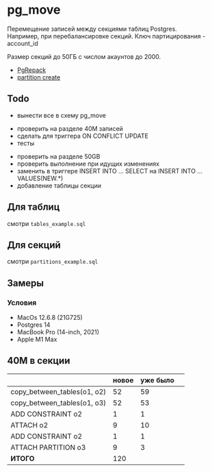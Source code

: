 # pg_move

Перемещение записей между секциями таблиц Postgres.  
Например, при перебалансировке секций.
Ключ партицирования - account_id  

Размер секций до 50ГБ с числом акаунтов до 2000.

- [PgRepack](https://github.com/reorg/pg_repack/blob/master/lib/pg_repack.sql.in)
- [partition create](https://supabase.com/blog/postgres-dynamic-table-partitioning)

## Todo

- вынести все в схему pg_move

+ проверить на разделе 40M записей
+ сделать для триггера ON CONFLICT UPDATE
+ тесты

- проверить на разделе 50GB
- проверить выполнение при идущих изменениях
- заменить в триггере INSERT INTO ... SELECT на INSERT INTO ... VALUES(NEW.*)
- добавление таблицы секции 

## Для таблиц

смотри `tables_example.sql`

## Для секций

смотри `partitions_example.sql`

## Замеры

### Условия

- MacOs 12.6.8 (21G725)
- Postgres 14
- MacBook Pro (14-inch, 2021)
- Apple M1 Max

## 40М в секции

|                             | новое | уже было |     |
|-----------------------------|-------|----------|-----|
| copy_between_tables(o1, o2) | 52    | 59       |     |
| copy_between_tables(o1, o3) | 52    | 53       |     |
| ADD CONSTRAINT o2           | 1     | 1        |     |
| ATTACH o2                   | 9     | 10       |     |  
| ADD CONSTRAINT o2           | 1     | 1        |     |
| ATTACH PARTITION o3         | 9     | 3        |     |
| **ИТОГО**                   | 120   |          |     |
